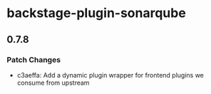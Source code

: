 # backstage-plugin-sonarqube

## 0.7.8

### Patch Changes

- c3aeffa: Add a dynamic plugin wrapper for frontend plugins we consume from upstream
